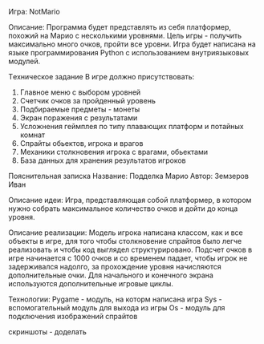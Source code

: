 Игра: NotMario

Описание: Программа будет представлять из себя платформер, похожий на Марио с несколькими уровнями. Цель игры - получить максимально много очков, пройти все уровни. Игра будет написана на языке программирования Python с использованием внутриязыковых модулей.

Tехническое задание
В игре должно присутствовать:
1. Главное меню с выбором уровней
2. Счетчик очков за пройденный уровень
3. Подбираемые предметы - монеты
4. Экран поражения с результатами
5. Усложнения геймплея по типу плавающих платформ и потайных комнат
6. Спрайты обьектов, игрока и врагов
7. Механики столкновения игрока с врагами, обьектами
8. База данных для хранения результатов игроков

Пояснительная записка
Название: Подделка Марио
Автор: Земзеров Иван

Описание идеи:
Игра, представляющая собой платформер, в котором нужно собрать максимальное количество очков и дойти до конца уровня.

Описание реализации:
Модель игрока написана классом, как и все объекты в игре, для того чтобы столкновение спрайтов было легче реализовать и чтобы код выглядел структурировано.
Подсчет очков в игре начинается с 1000 очков и со временем падает, чтобы игрок не задерживался надолго, за прохождение уровня начисляются дополнительные очки.
Для начального и конечного экрана используются дополнительные игровые циклы.

Технологии:
Pygame - модуль, на которм написана игра
Sys - вспомогательный модуль для выхода из игры
Os - модуль для подключения изображений спрайтов

скриншоты - доделать
